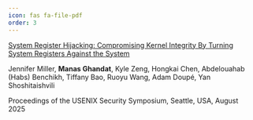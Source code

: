 ```yaml
---
icon: fas fa-file-pdf
order: 3
---
```


<a href="https://raw.githubusercontent.com/manasghandat/manasghandat.github.io/master/assets/publications/ret2entry.pdf">System Register Hijacking: Compromising Kernel Integrity By Turning System Registers Against the System</a>

Jennifer Miller, **Manas Ghandat**, Kyle Zeng, Hongkai Chen, Abdelouahab (Habs) Benchikh, Tiffany Bao, Ruoyu Wang, Adam Doupé, Yan Shoshitaishvili

Proceedings of the USENIX Security Symposium,
Seattle, USA, August 2025